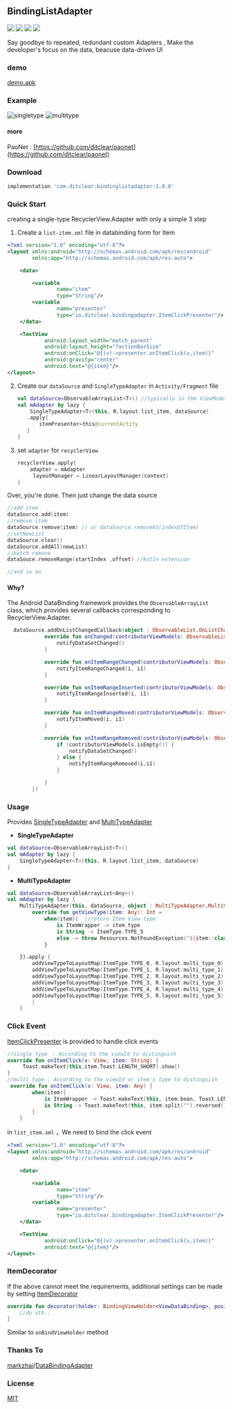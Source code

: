 ## BindingListAdapter

![](https://img.shields.io/badge/minSdk-14-brightgreen.svg)    ![](https://img.shields.io/badge/version-1.0.0-green.svg)    ![](https://img.shields.io/badge/recyclerview_version-27.1.1-blue.svg)     ![](https://img.shields.io/badge/kotlin_version-1.2.41-blue.svg)

Say goodbye to repeated, redundant custom Adapters , Make the developer's focus on the data, beacuse data-driven UI

### demo

[demo.apk](demo.apk)

### Example

![singletype](gif/singletype.gif)                       ![multitype](gif/multitype.gif)

#### more

PaoNet : [https://github.com/ditclear/paonet](https://github.com/ditclear/paonet)

### Download

```groovy
implementation 'com.ditclear:bindinglistadapter:1.0.0'
```

### Quick Start

creating a single-type RecyclerView.Adapter with only a simple 3 step

1. Create a `list-item.xml` file in databinding form for Item

```xml
<?xml version="1.0" encoding="utf-8"?>
<layout xmlns:android="http://schemas.android.com/apk/res/android"
        xmlns:app="http://schemas.android.com/apk/res-auto">

    <data>

        <variable
                name="item"
                type="String"/>
        <variable
                name="presenter"
                type="io.ditclear.bindingadapter.ItemClickPresenter"/>
    </data>

    <TextView
            android:layout_width="match_parent"
            android:layout_height="?actionBarSize"
            android:onClick="@{(v)->presenter.onItemClick(v,item)}"
            android:gravity="center"
            android:text="@{item}"/>
</layout>
```

2. Create our `dataSource` and  `SingleTypeAdapter` in `Activity/Fragment` file

   ```kotlin
   val dataSource=ObservableArrayList<T>() //typically in the ViewModel layer
   val mAdapter by lazy {
       SingleTypeAdapter<T>(this, R.layout.list_item, dataSource)
      .apply{
          itemPresenter=this@currentActity
      }
   }
   ```

3. set `adapter` for `recyclerView`

   ```kotlin
   recyclerView.apply{
       adapter = mAdapter
     	layoutManager = LinearLayoutManager(context)
   }
   ```

Over, you're done. Then just change the data source

```kotlin
//add item
dataSource.add(item)
//remove item
dataSource.remove(item) // or dataSource.removeAt(indexOfItem)
//setNewList
dataSource.clear()
dataSource.addAll(newList)
//batch remove 
dataSouce.removeRange(startIndex ,offset) //kotin extension

//and so on
```

#### Why?

The Android DataBinding framework provides the `ObservableArrayList` class, which provides several callbacks corresponding to RecyclerView.Adapter.

```kotlin
  dataSource.addOnListChangedCallback(object : ObservableList.OnListChangedCallback<ObservableList<T>>() {
            override fun onChanged(contributorViewModels: ObservableList<T>) {
                notifyDataSetChanged()
            }

            override fun onItemRangeChanged(contributorViewModels: ObservableList<T>, i: Int, i1: Int) {
                notifyItemRangeChanged(i, i1)
            }

            override fun onItemRangeInserted(contributorViewModels: ObservableList<T>, i: Int, i1: Int) {
                notifyItemRangeInserted(i, i1)
            }

            override fun onItemRangeMoved(contributorViewModels: ObservableList<T>, i: Int, i1: Int, i2: Int) {
                notifyItemMoved(i, i1)
            }

            override fun onItemRangeRemoved(contributorViewModels: ObservableList<T>, i: Int, i1: Int) {
                if (contributorViewModels.isEmpty()) {
                    notifyDataSetChanged()
                } else {
                    notifyItemRangeRemoved(i,i1)
                }

            }
        })
```

### Usage

Provides [SingleTypeAdapter](library-kotlin/src/main/java/io/ditclear/bindingadapter/SingleTypeAdapter.kt) and [MultiTypeAdapter](library-kotlin/src/main/java/io/ditclear/bindingadapter/MultiTypeAdapter.kt)

- **SingleTypeAdapter**  

```kotlin
val dataSource=ObservableArrayList<T>()
val mAdapter by lazy {
    SingleTypeAdapter<T>(this, R.layout.list_item, dataSource)
}
```

- **MultiTypeAdapter**

```kotlin
val dataSource=ObservableArrayList<Any>()
val mAdapter by lazy {
    MultiTypeAdapter(this, dataSource, object : MultiTypeAdapter.MultiViewTyper {
        override fun getViewType(item: Any): Int =
            when(item){  //return Item View type
                is ItemWrapper -> item.type
                is String -> ItemType.TYPE_5
                else -> throw Resources.NotFoundException("${item::class} has not found it's ViewType")
            }

    }).apply {
        addViewTypeToLayoutMap(ItemType.TYPE_0, R.layout.multi_type_0)
        addViewTypeToLayoutMap(ItemType.TYPE_1, R.layout.multi_type_1)
        addViewTypeToLayoutMap(ItemType.TYPE_2, R.layout.multi_type_2)
        addViewTypeToLayoutMap(ItemType.TYPE_3, R.layout.multi_type_3)
        addViewTypeToLayoutMap(ItemType.TYPE_4, R.layout.multi_type_4)
        addViewTypeToLayoutMap(ItemType.TYPE_5, R.layout.multi_type_5)
        }
    }
```

### Click Event

[ItemClickPresenter](library-kotlin/src/main/java/io/ditclear/bindingadapter/ItemClickPresenter.kt) is provided to handle click events

```kotlin
//single type ： According to the viewId to distinguish
override fun onItemClick(v: View, item: String) {
     Toast.makeText(this,item,Toast.LENGTH_SHORT).show()
}
//multi type : According to the viewId or item's type to distinguish
 override fun onItemClick(v: View, item: Any) {
        when(item){
            is ItemWrapper -> Toast.makeText(this, item.bean, Toast.LENGTH_SHORT).show()
            is String -> Toast.makeText(this, item.split("").reversed().joinToString(""), Toast.LENGTH_SHORT).show()
        }
    }
```

in `list_item.xml` ，We need to bind the click event

```xml
<?xml version="1.0" encoding="utf-8"?>
<layout xmlns:android="http://schemas.android.com/apk/res/android"
        xmlns:app="http://schemas.android.com/apk/res-auto">

    <data>

        <variable
                name="item"
                type="String"/>
        <variable
                name="presenter"
                type="io.ditclear.bindingadapter.ItemClickPresenter"/>
    </data>

    <TextView
            android:onClick="@{(v)->presenter.onItemClick(v,item)}"
            android:text="@{item}"/>
</layout>
```

### ItemDecorator

If the above cannot meet the requirements, additional settings can be made by setting [ItemDecorator](library-kotlin/src/main/java/io/ditclear/bindingadapter/ItemDecorator.kt)

```kotlin
override fun decorator(holder: BindingViewHolder<ViewDataBinding>, position: Int, viewType: Int) {
	//do sth..
}
```

Similar to `onBindViewHolder` method

### Thanks To

[markzhai](https://github.com/markzhai)/[DataBindingAdapter](https://github.com/markzhai/DataBindingAdapter)

### License

[MIT](LICENSE.txt)